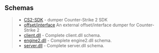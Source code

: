 ## Schemas
> * [CS2-SDK](https://github.com/bruhmoment21/cs2-sdk/tree/v2)  - dumper Counter-Strike 2 SDK
> * [offset/interface](https://github.com/a2x/cs2-dumper/tree/main) An external offset/interface dumper for Counter-Strike 2
> * [client.dll](https://github.com/a2x/cs2-dumper/blob/main/output/client_dll.cs) - Complete client.dll schema.
> * [engine2.dll](https://github.com/a2x/cs2-dumper/blob/main/output/engine2_dll.cs) - Complete engine2.dll schema.
> * [server.dll](https://github.com/a2x/cs2-dumper/blob/main/output/server_dll.cs) - Complete server.dll schema.